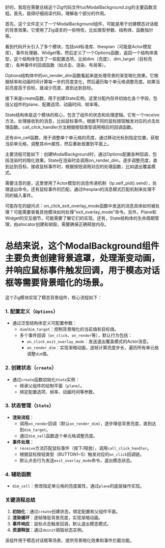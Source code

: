 好的，我现在需要总结这个Zig代码文件tui/ModalBackground.zig的主要函数流程。首先，我得仔细阅读代码，理解各个部分的作用。

首先，这个文件定义了一个ModalBackground组件，可能是用于创建模态对话框的背景效果。它使用了Zig语言的一些特性，比如类型参数、结构体、函数指针等。

看到代码开头引入了多个模块，包括std标准库、thespian（可能是Actor模型库）、事件处理器、Widget等。然后定义了一个Options函数，返回一个结构体类型，这个结构体包含了一些配置选项，比如dim（亮度）、dim_target（目标亮度）、各种事件的回调函数（如点击、渲染、布局等）。

Options结构体中的on_render_dim函数看起来是处理背景的渐变暗化效果。它根据帧率和动画时间计算每一步的亮度变化，然后遍历每个单元格调整亮度。如果当前亮度高于目标，就减少亮度，直到达到目标。

接下来是create函数，用于创建State实例。这里分配内存并初始化各个字段，包括父组件的plane、配置选项、动画时间、帧率等。

State结构体是这个模块的核心，包含了组件的状态和处理逻辑。它有一个receive方法，处理接收到的消息，比如鼠标事件。根据不同的鼠标按钮触发对应的点击处理函数。call_click_handler方法根据按钮类型调用相应的回调函数。

还有dim_cell函数，用于调整单个单元格的亮度，通过移动光标到指定位置，获取当前单元格，调整其dim属性，然后重新放置到平面上。

主要流程可能如下：创建ModalBackground时，通过Options配置各种回调，包括渲染时的暗化效果。State在渲染时会调用on_render_dim，逐步调整亮度，直到达到目标。接收鼠标事件时，根据按钮调用对应的处理函数，比如退出覆盖模式。

需要注意的是，这里使用了Actor模型的消息传递机制（tp.self_pid().send），处理退出命令。还有鼠标事件的匹配，通过thespian的消息模式匹配机制来处理不同的输入事件。

可能存在的疑问点：on_click_exit_overlay_mode函数中发送的消息具体如何被处理？可能需要查看其他模块如何处理"exit_overlay_mode"命令。另外，Plane和Widget的交互细节，可能需要了解它们的实现。还有，State结构体的生命周期管理，由allocator创建和销毁，需要确保正确释放内存。

总结来说，这个ModalBackground组件主要负责创建背景遮罩，处理渐变动画，并响应鼠标事件触发回调，用于模态对话框等需要背景暗化的场景。
================================================
这个Zig模块实现了模态背景组件，核心流程如下：

### 1. **配置定义（`Options`）**
- 通过泛型结构体定义可配置参数：
  - `dim`/`dim_target`：控制背景暗化的当前值和目标值。
  - 多个事件回调（`on_click`、`on_render`等），默认行为包括：
    - `on_click_exit_overlay_mode`：发送退出覆盖模式的Actor消息。
    - `on_render_dim`：实现渐暗动画，逐帧计算亮度步长，遍历所有单元格调整`dim`值。

### 2. **创建状态（`create`）**
- 通过`create`函数初始化`State`实例：
  - 继承父组件的绘制平面（`plane`）。
  - 绑定配置选项、帧率、动画时间等参数。

### 3. **状态管理（`State`）**
- **渲染流程**：
  - 调用`on_render`回调（默认`on_render_dim`），逐步降低背景亮度，直到达到`dim_target`。
  - 通过`dim_cell`函数逐个单元格调整亮度。
- **事件处理**：
  - `receive`方法匹配鼠标事件（按下/释放），调用`call_click_handler`。
  - 根据鼠标按钮类型（BUTTON1~5）触发对应的`on_click`回调链。
  - 默认点击行为发送`exit_overlay_mode`命令，退出模态状态。

### 4. **辅助函数**
- `dim_cell`：修改指定单元格的亮度属性，通过`plane`的底层操作实现。

### 关键流程总结
1. **初始化**：通过`create`创建状态，绑定配置和父组件平面。
2. **渲染循环**：逐帧降低背景亮度，实现渐暗动画。
3. **事件响应**：鼠标点击触发回调，默认退出模态模式。
4. **资源释放**：通过`deinit`销毁状态实例。

该组件用于模态对话框等场景，提供背景暗化效果和事件拦截功能。